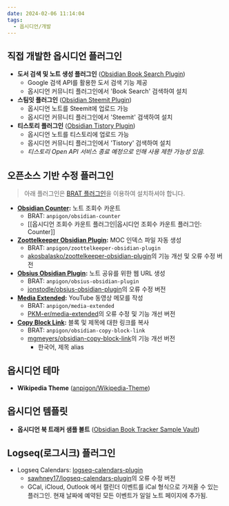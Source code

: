 ```yaml
---
date: 2024-02-06 11:14:04
tags:
  - 옵시디언/개발
---
```


## 직접 개발한 옵시디언 플러그인
- **도서 검색 및 노트 생성 플러그인** ([Obsidian Book Search Plugin](https://github.com/anpigon/obsidian-book-search-plugin))
    - Google 검색 API를 활용한 도서 검색 기능 제공
    - 옵시디언 커뮤니티 플러그인에서 'Book Search' 검색하여 설치
- **스팀잇 플러그인** ([Obsidian Steemit Plugin](https://github.com/anpigon/obsidian-steemit-plugin))
    - 옵시디언 노트를 Steemit에 업로드 가능
    - 옵시디언 커뮤니티 플러그인에서 'Steemit' 검색하여 설치
- **티스토리 플러그인** ([Obsidian Tistory Plugin](https://github.com/anpigon/obsidian-tistory-plugin))
    - 옵시디언 노트를 티스토리에 업로드 가능
    - 옵시디언 커뮤니티 플러그인에서 'Tistory' 검색하여 설치
    - *티스토리 Open API 서비스 종료 예정으로 인해 사용 제한 가능성 있음.*

## 오픈소스 기반 수정 플러그인
> 아래 플러그인은 [BRAT 플러그인](https://obsidian.md/plugins?id=obsidian42-brat)을 이용하여 설치하셔야 합니다.
- **[Obsidian Counter](https://github.com/anpigon/obsidian-counter):** 노트 조회수 카운트
	- BRAT: `anpigon/obsidian-counter`
	- [[옵시디언 조회수 카운트 플러그인|옵시디언 조회수 카운트 플러그인: Counter]]
- **[Zoottelkeeper Obsidian Plugin](https://github.com/anpigon/zoottelkeeper-obsidian-plugin):** MOC 인덱스 파일 자동 생성
	- BRAT: `anpigon/zoottelkeeper-obsidian-plugin`
	- [akosbalasko/zoottelkeeper-obsidian-plugin](https://github.com/akosbalasko/zoottelkeeper-obsidian-plugin)의 기능 개선 및 오류 수정 버전
- **[Obsius Obsidian Plugin](https://github.com/anpigon/obsius-obsidian-plugin):** 노트 공유를 위한 웹 URL 생성
	- BRAT: `anpigon/obsius-obsidian-plugin`
	- [jonstodle/obsius-obsidian-plugin](https://github.com/jonstodle/obsius-obsidian-plugin)의 오류 수정 버전
 - **[Media Extended](https://github.com/anpigon/media-extended):**  YouTube 동영상 메모를 작성
	 - BRAT: `anpigon/media-extended`
	 - [PKM-er/media-extended](https://github.com/PKM-er/media-extended)의 오류 수정 및 기능 개선 버전
 - **[Copy Block Link](https://github.com/anpigon/obsidian-copy-block-link):**  블록 및 제목에 대한 링크를 복사
	 - BRAT: `anpigon/obsidian-copy-block-link`
	 - [mgmeyers/obsidian-copy-block-link](https://github.com/mgmeyers/obsidian-copy-block-link)의 기능 개선 버전
		 - 한국어, 제목 alias

## 옵시디언 테마
- **Wikipedia Theme** ([anpigon/Wikipedia-Theme](https://github.com/anpigon/Wikipedia-Theme))

## 옵시디언 템플릿
- **옵시디언 북 트래커 샘플 볼트** ([Obsidian Book Tracker Sample Vault](https://github.com/anpigon/Obsidian_Book_Tracker_Sample_Vault))

##  Logseq(로그시크) 플러그인
- Logseq Calendars: [logseq-calendars-plugin](https://github.com/anpigon/logseq-calendars-plugin)
	- [sawhney17/logseq-calendars-plugin](https://github.com/sawhney17/logseq-calendars-plugin)의 오류 수정 버전
	- GCal, iCloud, Outlook 에서 캘린더 이벤트를 iCal 형식으로 가져올 수 있는 플러그인. 현재 날짜에 예약된 모든 이벤트가 일일 노트 페이지에 추가됨.